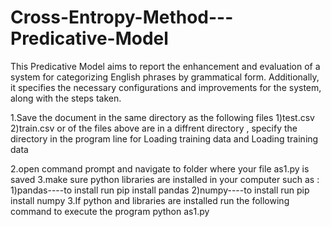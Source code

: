 # Cross-Entropy-Method---Predicative-Model
This Predicative Model aims to report the enhancement and evaluation of a system for categorizing English phrases by grammatical form. Additionally, it specifies the necessary configurations and improvements for the system, along with the steps taken.

1.Save the document in the same directory as the following files
	1)test.csv
	2)train.csv
or of the files above are in a diffrent directory , specify the directory in the program line for Loading training data and Loading training data

2.open command prompt and navigate to folder where your file as1.py is saved
3.make sure python libraries are installed in your computer such as : 
	1)pandas----to install run pip install pandas
	2)numpy----to install run pip install numpy
3.If python and libraries are installed run the following command to execute the program
	python as1.py
